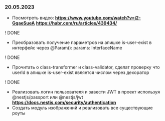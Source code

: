 ### 20.05.2023

- Посмотреть видео:
  **<https://www.youtube.com/watch?v=j2-GqaeSueA>**
  **<https://habr.com/ru/articles/439434/>**

! DONE

- Преобразовать получение параметров на апишке is-user-exist в интерфейс через @Param(): params: InterfaceName

! DONE

- Прочитать о class-transformer и class-validator, сделат проверку что userId в апишке is-user-exist является числом через декоратор

! DONE

- Реализовать логин пользователя и завести JWT в проект используя @nestjs/passport или @nestjs/jwt
  **<https://docs.nestjs.com/security/authentication>**
- Создать модуль изображений и реализовать все существующие роуты
